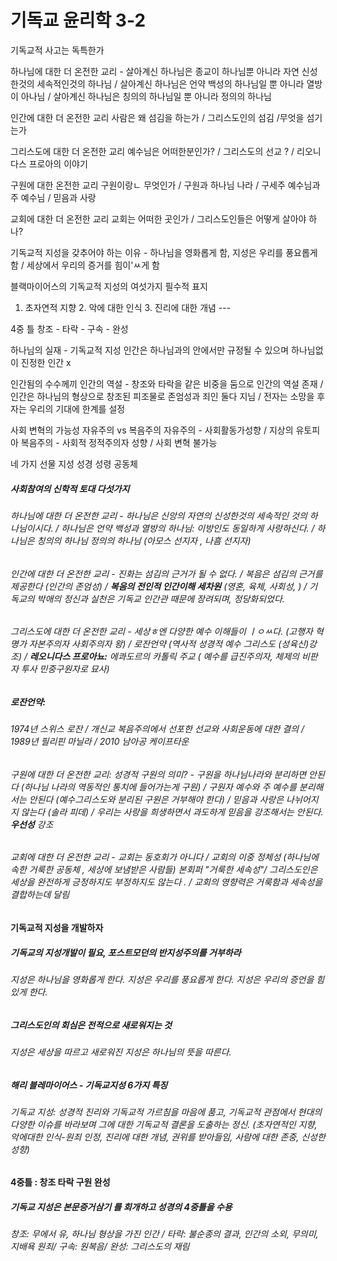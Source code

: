 # 기독교 윤리학 3-2
기독교적 사고는 독특한가

하나님에 대한 더 온전한 교리 -
살아계신 하나님은 종교이 하나님뿐 아니라 자연 신성한것의 세속적인것의 하나님 / 살아계신 하나님은 언약 백성의 하나님일 뿐 아니라 열방이 아나님 / 살아계신 하나님은 칭의의 하나님일 뿐 아니라 정의의 하나님 

인간에 대한 더 온전한 교리
사람은 왜 섬김을 하는가 / 그리스도인의 섬김 /무엇을 섬기는가

그리스도에 대한 더 온전한 교리
예수님은 어떠한분인가? /  그리스도의 선교 ? / 리오니다스 프로아의 이야기

구원에 대한 온전한 교리
구원이랑ㄴ 무엇인가 / 구원과 하나님 나라 / 구세주 예수님과 주 예수님 / 믿음과 사랑

교회에 대한 더 온전한 교리
교회는 어떠한 곳인가 / 그리스도인들은 어떻게 살아야 하나?


기독교적 지성을 갖추어야 하는 이유 -
하나님을 영화롭게 함, 지성은 우리를 풍요롭게 함 / 세상에서 우리의 증거를 힘이'ㅆ게 함

블랙마이어스의 기독교적 지성의 여섯가지 필수적 표지
1. 초자연적 지향 2. 악에 대한 인식 3. 진리에 대한 개념 --- 

4중 틀
창조 - 타락 - 구속 - 완성

하나님의 실재 - 기독교적 지성
인간은 하나님과의 안에서만 규정될 수 있으며 하나님없이 진정한 인간 x 

인간됨의 수수께끼
인간의 역설 - 창조와 타락을 같은 비중을 둠으로 인간의 역설 존재 / 인간은 하나님의 형상으로 창조된 피조물로 존엄성과 죄인 둘다 지님 / 전자는 소망을 후자는 우리의 기대에 한계를 설정

사회 변혁의 가능성 
자유주의 vs 복음주의 
자유주의 - 사회활동가성향 / 지상의 유토피아
복음주의 - 사회적 정적주의자 성향 / 사회 변혁 불가능

네 가지 선물 
지성 성경 성령 공동체

##### 사회참여의 신학적 토대 다섯가지
###### 하나님에 대한 더 온전한 교리 - 하나님은 신앙의 자연의 신성한것의 세속적인 것의 하나님이시다. / 하나님은 언약 백성과 열방의 하나님: 이방인도 동일하게 사랑하신다. / 하나님은 칭의의 하나님 정의의 하나님 (아모스 선지자 , 나흠 선지자)
###### 인간에 대한 더 온전한 교리 - 진화는 섬김의 근거가 될 수 없다. / 복음은 섬김의 근거를 제공한다 (인간의 존엄성) / **복음의 전인적 인간이해 세차원** (영혼, 육체, 사회성, ) / 기독교의 박애의 정신과 실천은 기독교 인간관 때문에 장려되며, 정당화되었다.
###### 그리스도에 대한 더 온전한 교리 - 세상ㅎ엔 다양한 예수 이해들이 ㅣㅇㅆ다. (고행자 혁명가 자본주의자 사회주의자 왕) / 로잔언약 (역사적 성경적 예수 그리스도 (성육신)강조) / **레오니다스 프로아뇨:** 에콰도르의 카톨릭 주교 ( 예수를 급진주의자, 체제의 비판자 투사 민중구원자로 묘사)
##### **로잔언약**:
###### 1974년 스위스 로잔 / 개신교 복음주의에서 선포한 선교와 사회운동에 대한 결의 / 1989년 필리핀 마닐라 / 2010 남아공 케이프타운

###### 구원에 대한 더 온전한 교리: 성경적 구원의 의미? - 구원을 하나님나라와 분리하면 안된다 (하나님 나라의 역동적인 통치에 들어가는게 구원) / 구원자 예수와 주 예수를 분리해서는 안된다 (예수그리스도와 분리된 구원은 거부해야 한다) / 믿음과 사랑은 나뉘어지지 않는다 (솔라 피데) / 우리는 사랑을 희생하면서 과도하게 믿음을 강조해서는 안된다. **우선성** 강조

###### 교회에 대한 더 온전한 교리 - 교회는 동호회가 아니다 / 교회의 이중 정체성 (하나님에 속한 거룩한 공동체 , 세상에 보냄받은 사람들)  본회퍼 "거룩한 세속성"/ 그리스도인은 세상을 완전하게 긍정하지도 부정하지도 않는다 . / 교회의 영향력은 거룩함과 세속성을 결합하는데 달림

#### 기독교적 지성을 개발하자
##### 기독교의 지성개발이 필요, 포스트모던의 반지성주의를 거부하라
###### 지성은 하나님을 영화롭게 한다. 지성은 우리를 풍요롭게 한다. 지성은 우리의 증언을 힘있게 한다.
##### 그리스도인의 회심은 전적으로 새로워지는 것
###### 지성은 세상을 따르고 새로워진 지성은 하나님의 뜻을 따른다.
##### **해리 블레마이어스 - 기독교지성 6가지 특징**
###### 기독교 지성: 성경적 진리와 기독교적 가르침을 마음에 품고, 기독교적 관점에서 현대의 다양한 이슈를 바라보며 그에 대한 기독교적 결론을 도출하는 정신. (초자연적인 지향, 악에대한 인식-원죄 인정, 진리에 대한 개념, 권위를 받아들임, 사람에 대한 존중, 신성한 성향) 
#### 4중틀 : 창조 타락 구원 완성
##### 기독교 지성은 본문증거삼기 를 회개하고 성경의 4중틀을 수용
###### 창조: 무에서 유, 하나님 형상을 가진 인간 / 타락: 불순종의 결과, 인간의 소외, 무의미, 지배욕 원죄/ 구속: 원복음/ 완성: 그리스도의 재림

